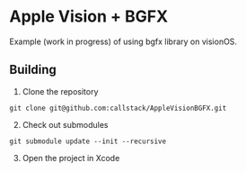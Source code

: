 # Apple Vision + BGFX

Example (work in progress) of using bgfx library on visionOS.


## Building

1. Clone the repository

```
git clone git@github.com:callstack/AppleVisionBGFX.git
```

2. Check out submodules

```
git submodule update --init --recursive
```

3. Open the project in Xcode
